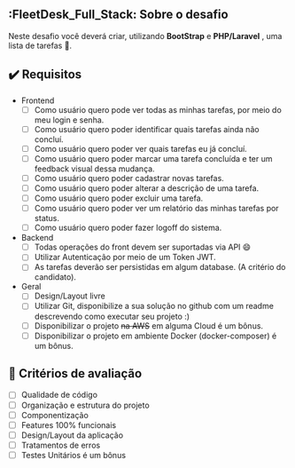 ## :FleetDesk_Full_Stack: Sobre o desafio

Neste desafio você deverá criar, utilizando **BootStrap** e **PHP/Laravel** , uma lista de tarefas :scroll:.

## :heavy_check_mark: Requisitos

* Frontend  
  * [ ] Como usuário quero pode ver todas as minhas tarefas, por meio do meu login e senha.
  * [ ] Como usuário quero poder identificar quais tarefas ainda não concluí.
  * [ ] Como usuário quero poder ver quais tarefas eu já concluí.
  * [ ] Como usuário quero poder marcar uma tarefa concluída e ter um feedback visual dessa mudança.
  * [ ] Como usuário quero poder cadastrar novas tarefas.
  * [ ] Como usuário quero poder alterar a descrição de uma tarefa.
  * [ ] Como usuário quero poder excluir uma tarefa.
  * [ ] Como usuário quero poder ver um relatório das minhas tarefas por status.  
  * [ ] Como usuário quero poder fazer logoff do sistema.
  
* Backend
  * [ ] Todas operações do front devem ser suportadas via API :smile:
  * [ ] Utilizar Autenticação por meio de um Token JWT.
  * [ ] As tarefas deverão ser persistidas em algum database. (A critério do candidato).

* Geral
  * [ ] Design/Layout livre
  * [ ] Utilizar Git, disponibilize a sua solução no github com um readme descrevendo como executar seu projeto :)
  * [ ] Disponibilizar o projeto ~~na AWS~~ em alguma Cloud é um bônus.
  * [ ] Disponibilizar o projeto em ambiente Docker (docker-composer) é um bônus.

## :green_heart: Critérios de avaliação

* [ ] Qualidade de código
* [ ] Organização e estrutura do projeto
* [ ] Componentização
* [ ] Features 100% funcionais
* [ ] Design/Layout da aplicação
* [ ] Tratamentos de erros
* [ ] Testes Unitários é um bônus
